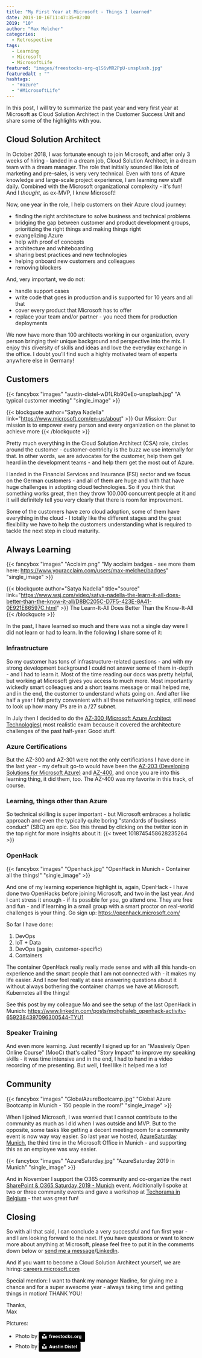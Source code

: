 ```yaml
---
title: "My First Year at Microsoft - Things I learned"
date: 2019-10-16T11:47:35+02:00
2019: "10"
author: "Max Melcher"
categories:
  - Retrospective
tags:
  - Learning
  - Microsoft
  - MicrosoftLife
featured: "images/freestocks-org-qlS6vMR2PpU-unsplash.jpg"
featuredalt : ""
hashtags: 
  - "#azure"
  - "#MicrosoftLife"
---
```


In this post, I will try to summarize the past year and very first year at Microsoft as Cloud Solution Architect in the Customer Success Unit and share some of the highlights with you. <!--more-->

## Cloud Solution Architect

In October 2018, I was fortunate enough to join Microsoft, and after only 3 weeks of hiring - landed in a dream job, Cloud Solution Architect, in a dream team with a dream manager. The role that initially sounded like lots of marketing and pre-sales, is very very technical. Even with tons of Azure knowledge and large-scale project experience, I am learning new stuff daily. Combined with the Microsoft organizational complexity - it's fun!  
And I *thought*, as ex-MVP, I knew Microsoft!

Now, one year in the role, I help customers on their Azure cloud journey:

* finding the right architecture to solve business and technical problems
* bridging the gap between customer and product development groups,  
prioritizing the right things and making things right
* evangelizing Azure
* help with proof of concepts
* architecture and whiteboarding
* sharing best practices and new technologies
* helping onboard new customers and colleagues
* removing blockers

And, very important, we do not:

* handle support cases
* write code that goes in production and is supported for 10 years and all that
* cover every product that Microsoft has to offer
* replace your team and/or partner - you need them for production deployments

We now have more than 100 architects working in our organization, every person bringing their unique background and perspective into the mix. I enjoy this diversity of skills and ideas and love the everyday exchange in the office. I doubt you’ll find such a highly motivated team of experts anywhere else in Germany!

## Customers

{{< fancybox "images" "austin-distel-wD1LRb9OeEo-unsplash.jpg" "A typical customer meeting" "single_image" >}}

{{< blockquote author="Satya Nadella" link="https://www.microsoft.com/en-us/about" >}}
  Our Mission: Our mission is to empower every person and every organization on the planet to achieve more
{{< /blockquote >}}

Pretty much everything in the Cloud Solution Architect (CSA) role, circles around the customer - customer-centricity is the buzz we use internally for that. In other words, we are advocates for the customer, help them get heard in the development teams - and help them get the most out of Azure. 

I landed in the Financial Services and Insurance (FSI) sector and we focus on the German customers - and all of them are huge and with that have huge challenges in adopting cloud technologies. So if you think that something works great, then they throw 100.000 concurrent people at it and it will definitely tell you very clearly that there is room for improvement.

Some of the customers have zero cloud adoption, some of them have everything in the cloud - I totally like the different stages and the great flexibility we have to help the customers understanding what is required to tackle the next step in cloud maturity.

## Always Learning

{{< fancybox "images" "Acclaim.png" "My acclaim badges - see more them here: https://www.youracclaim.com/users/max-melcher/badges" "single_image" >}}

{{< blockquote author="Satya Nadella" title="source" link="https://www.wsj.com/video/satya-nadella-the-learn-it-all-does-better-than-the-know-it-all/D8BC205C-D7F5-423E-8A41-0E921E86597C.html" >}}
  The Learn-It-All Does Better Than the Know-It-All
{{< /blockquote >}}

In the past, I have learned so much and there was not a single day were I did not learn or had to learn. In the following I share some of it:

### Infrastructure

So my customer has tons of infrastructure-related questions - and with my strong development background I could not answer some of them in-depth - and I had to learn it. 
Most of the time reading our docs was pretty helpful, but working at Microsoft gives you access to much more. Most importantly wickedly smart colleagues and a short teams message or mail helped me, and in the end, the customer to understand whats going on. 
And after like half a year I felt pretty convenient with all these networking topics, still need to look up how many IPs are in a /27 subnet. 

In July then I decided to do the [AZ-300 (Microsoft Azure Architect Technologies)](https://docs.microsoft.com/en-us/learn/certifications/exams/az-300) most realistic exam because it covered the architecture challenges of the past half-year. Good stuff.

### Azure Certifications

But the AZ-300 and AZ-301 were not the only certifications I have done in the last year - my default go-to would have been the [AZ-203 (Developing Solutions for Microsoft Azure)](https://docs.microsoft.com/en-us/learn/certifications/exams/az-203) and [AZ-400](https://docs.microsoft.com/en-us/learn/certifications/exams/az-400), and once you are into this learning thing, it did them, too. The AZ-400 was my favorite in this track, of course.

### Learning, things other than Azure

So technical skilling is super important - but Microsoft embraces a holistic approach and even the typically quite boring "standards of business conduct" (SBC) are epic. See this thread by clicking on the twitter icon in the top right for more insights about it:
{{< tweet 1018745458628235264 >}}

### OpenHack

{{< fancybox "images" "Openhack.jpg" "OpenHack in Munich - Container all the things!" "single_image" >}}

And one of my learning experience highlight is, again, OpenHack - I have done two OpenHacks before joining Microsoft, and two in the last year. And I cant stress it enough - if its possible for you, go attend one. They are free and fun - and if learning in a small group with a smart proctor on real-world challenges is your thing. Go sign up: https://openhack.microsoft.com/

So far I have done:

1. DevOps
2. IoT + Data
3. DevOps (again, customer-specific)
4. Containers

The container OpenHack really really made sense and with all this hands-on experience and the smart people that I am not connected with - it makes my life easier. And I now feel really at ease answering questions about it without always bothering the container champs we have at Microsoft. Kubernetes all the things!

See this post by my colleague Mo and see the setup of the last OpenHack in Munich: 
https://www.linkedin.com/posts/mohghaleb_openhack-activity-6592384397096300544-TYU1

### Speaker Training

And even more learning. Just recently I signed up for an "Massively Open Online Course" (MooC) that's called "Story Impact" to improve my speaking skills - it was time intensive and in the end, I had to hand in a video recording of me presenting. But well, I feel like it helped me a lot!

## Community

{{< fancybox "images" "GlobalAzureBootcamp.jpg" "Global Azure Bootcamp in Munich - 150 people in the room!" "single_image" >}}

When I joined Microsoft, I was worried that I cannot contribute to the community as much as I did when I was outside and MVP. But to the opposite, some tasks like getting a decent meeting room for a community event is now way way easier.
So last year we hosted, [AzureSaturday Munich](https://AzureSaturday.de), the third time in the Microsoft Office in Munich - and supporting this as an employee was way easier.

{{< fancybox "images" "AzureSaturday.jpg" "AzureSaturday 2019 in Munich" "single_image" >}}

And in November I support the O365 community and co-organize the next [SharePoint & O365 Saturday 2019 - Munich](https://spsmuc.info) event.
Additionally I spoke at two or three community events and gave a workshop at [Techorama in Belgium](https://techorama.be) - that was great fun!

## Closing

So with all that said, I can conclude a very successful and fun first year - and I am looking forward to the next. If you have questions or want to know more about anything at Microsoft, please feel free to put it in the comments down below or [send me a message](/contact/)/[LinkedIn](https://www.linkedin.com/in/maxmelcher/).

And if you want to become a Cloud Solution Architect yourself, we are hiring:
[careers.microsoft.com](https://careers.microsoft.com/professionals/us/en/search-results?keywords=cloud%20solution%20architec)

Special mention: I want to thank my manager Nadine, for giving me a chance and for a super awesome year - always taking time and getting things in motion! THANK YOU!

Thanks,  
Max


Pictures: 


* Photo by <a style="background-color:black;color:white;text-decoration:none;padding:4px 6px;font-family:-apple-system, BlinkMacSystemFont, &quot;San Francisco&quot;, &quot;Helvetica Neue&quot;, Helvetica, Ubuntu, Roboto, Noto, &quot;Segoe UI&quot;, Arial, sans-serif;font-size:12px;font-weight:bold;line-height:1.2;display:inline-block;border-radius:3px" href="https://unsplash.com/@freestocks?utm_medium=referral&amp;utm_campaign=photographer-credit&amp;utm_content=creditBadge" target="_blank" rel="noopener noreferrer" title="Download free do whatever you want high-resolution photos from freestocks.org"><span style="display:inline-block;padding:2px 3px"><svg xmlns="http://www.w3.org/2000/svg" style="height:12px;width:auto;position:relative;vertical-align:middle;top:-2px;fill:white" viewBox="0 0 32 32"><title>unsplash-logo</title><path d="M10 9V0h12v9H10zm12 5h10v18H0V14h10v9h12v-9z"></path></svg></span><span style="display:inline-block;padding:2px 3px">freestocks.org</span></a>
* Photo by <a style="background-color:black;color:white;text-decoration:none;padding:4px 6px;font-family:-apple-system, BlinkMacSystemFont, &quot;San Francisco&quot;, &quot;Helvetica Neue&quot;, Helvetica, Ubuntu, Roboto, Noto, &quot;Segoe UI&quot;, Arial, sans-serif;font-size:12px;font-weight:bold;line-height:1.2;display:inline-block;border-radius:3px" href="https://unsplash.com/@austindistel?utm_medium=referral&amp;utm_campaign=photographer-credit&amp;utm_content=creditBadge" target="_blank" rel="noopener noreferrer" title="Download free do whatever you want high-resolution photos from Austin Distel"><span style="display:inline-block;padding:2px 3px"><svg xmlns="http://www.w3.org/2000/svg" style="height:12px;width:auto;position:relative;vertical-align:middle;top:-2px;fill:white" viewBox="0 0 32 32"><title>unsplash-logo</title><path d="M10 9V0h12v9H10zm12 5h10v18H0V14h10v9h12v-9z"></path></svg></span><span style="display:inline-block;padding:2px 3px">Austin Distel</span></a>
